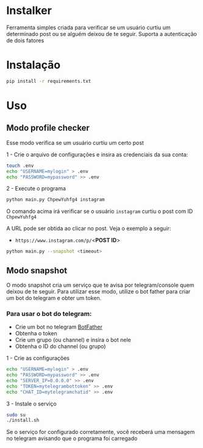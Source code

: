 # Instalker

Ferramenta simples criada para verificar se um usuário curtiu um determinado post ou se alguém deixou de te seguir. Suporta a autenticação de dois
fatores

# Instalação

```bash
pip install -r requirements.txt
```

# Uso

## Modo profile checker
Esse modo verifica se um usuário curtiu um certo post

1 - Crie o arquivo de configurações e insira as credenciais da sua conta:

```bash
touch .env
echo "USERNAME=mylogin" > .env
echo "PASSWORD=mypassword" >> .env
```

2 - Execute o programa

```bash
python main.py ChpewYuhfg4 instagram
```

O comando acima irá verificar se o usuário `instagram` curtiu o post com ID `ChpewYuhfg4`

A URL pode ser obtida ao clicar no post. Veja o exemplo a seguir:

* `https://www.instagram.com/p/`<**POST ID**>



```bash
python main.py --snapshot <timeout>
```

## Modo snapshot

O modo snapshot cria um serviço que te avisa por telegram/console quem deixou de te seguir.
Para utilizar esse modo, utilize o bot father para criar um bot do telegram e obter um token.

### Para usar o bot do telegram:
* Crie um bot no telegram [BotFather](https://t.me/botfather)
* Obtenha o token
* Crie um grupo (ou channel) e insira o bot nele
* Obtenha o ID do channel (ou grupo)

1 - Crie as configurações

```bash
echo "USERNAME=mylogin" > .env
echo "PASSWORD=mypassword" >> .env
echo "SERVER_IP=0.0.0.0" >> .env
echo "TOKEN=mytelegrambottoken" >> .env
echo "CHAT_ID=mytelegramchatid" >> .env
```

3 - Instale o serviço
```bash
sudo su
./install.sh
```

Se o serviço for configurado corretamente, você receberá uma mensagem no telegram avisando que o programa foi carregado

